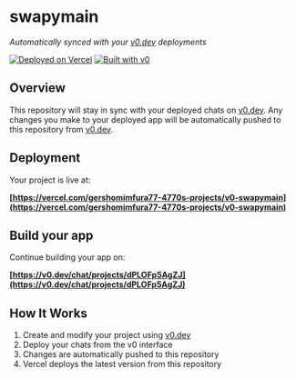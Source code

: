 # swapymain

*Automatically synced with your [v0.dev](https://v0.dev) deployments*

[![Deployed on Vercel](https://img.shields.io/badge/Deployed%20on-Vercel-black?style=for-the-badge&logo=vercel)](https://vercel.com/gershomimfura77-4770s-projects/v0-swapymain)
[![Built with v0](https://img.shields.io/badge/Built%20with-v0.dev-black?style=for-the-badge)](https://v0.dev/chat/projects/dPLOFp5AgZJ)

## Overview

This repository will stay in sync with your deployed chats on [v0.dev](https://v0.dev).
Any changes you make to your deployed app will be automatically pushed to this repository from [v0.dev](https://v0.dev).

## Deployment

Your project is live at:

**[https://vercel.com/gershomimfura77-4770s-projects/v0-swapymain](https://vercel.com/gershomimfura77-4770s-projects/v0-swapymain)**

## Build your app

Continue building your app on:

**[https://v0.dev/chat/projects/dPLOFp5AgZJ](https://v0.dev/chat/projects/dPLOFp5AgZJ)**

## How It Works

1. Create and modify your project using [v0.dev](https://v0.dev)
2. Deploy your chats from the v0 interface
3. Changes are automatically pushed to this repository
4. Vercel deploys the latest version from this repository
